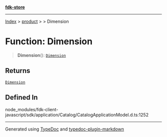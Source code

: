 [**fdk-store**](../../../README.md)
***

[Index](../../../API.md) > [product](../../README.md) > [<internal>](../README.md) > Dimension

# Function: Dimension

> **Dimension**(): [`Dimension`](../type-aliases/type-alias.Dimension.md)

## Returns

[`Dimension`](../type-aliases/type-alias.Dimension.md)

## Defined In

node\_modules/fdk-client-javascript/sdk/application/Catalog/CatalogApplicationModel.d.ts:1252

***
Generated using [TypeDoc](https://typedoc.org/) and [typedoc-plugin-markdown](https://www.npmjs.com/package/typedoc-plugin-markdown)
